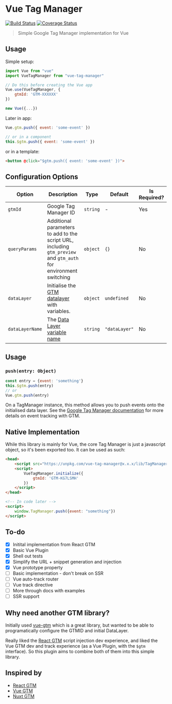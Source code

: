 # Vue Tag Manager
[![Build Status](https://travis-ci.org/cajames/vue-tag-manager.svg?branch=master)](https://travis-ci.org/cajames/vue-tag-manager) [![Coverage Status](https://coveralls.io/repos/github/cajames/vue-tag-manager/badge.svg?branch=master)](https://coveralls.io/github/cajames/vue-tag-manager?branch=master)

> Simple Google Tag Manager implementation for Vue


## Usage

Simple setup:

```js
import Vue from "vue"
import VueTagManager from "vue-tag-manager"

// Do this before creating the Vue app
Vue.use(VueTagManager, {
    gtmId: 'GTM-XXXXXX'
})

new Vue({...})

```

Later in app:
```js
Vue.gtm.push({ event: 'some-event' })

// or in a component
this.$gtm.push({ event: 'some-event' })
```

or in a template:
```html
<button @click="$gtm.push({ event: 'some-event' })">
```

## Configuration Options

| Option          | Description                                                                                                      | Type     | Default       | Is Required? |
| --------------- | ---------------------------------------------------------------------------------------------------------------- | -------- | ------------- | ------------ |
| `gtmId`         | Google Tag Manager ID                                                                                            | `string` | -             | Yes          |
| `queryParams`   | Additional parameters to add to the script URL, including `gtm_preview` and `gtm_auth` for environment switching | `object` | `{}`          | No           |
| `dataLayer`     | Initialise the [GTM datalayer](https://developers.google.com/tag-manager/devguide#datalayer) with variables.     | `object` | `undefined`   | No           |
| `dataLayerName` | The [Data Layer variable name](https://developers.google.com/tag-manager/devguide#renaming)                      | `string` | `"dataLayer"` | No           |

## Usage

### `push(entry: Object)`

```js
const entry = {event: 'something'}
this.$gtm.push(entry)
// or
Vue.gtm.push(entry)
```

On a TagManager instance, this method allows you to push events onto the initialised data layer. See the [Google Tag Manager documentation](https://developers.google.com/tag-manager/devguide#events) for more details on event tracking with GTM.

## Native Implementation

While this library is mainly for Vue, the core Tag Manager is just a javascript object, so it's been exported too. It can be used as such:

```html
<head>
    <script src="https://unpkg.com/vue-tag-manager@x.x.x/lib/TagManager.js"></script>
    <script>
        VueTagManager.initialize({
            gtmId: 'GTM-KG7LSMH'
        })
    </script>
</head>

<!-- In code later -->
<script>
    window.TagManager.push({event: "something"})
</script>
```

## To-do

- [x] Initital implementation from React GTM
- [x] Basic Vue Plugin
- [x] Shell out tests
- [x] Simplify the URL + snippet generation and injection
- [x] Vue prototype property
- [ ] Basic implementation - don't break on SSR
- [ ] Vue auto-track router
- [ ] Vue track directive
- [ ] More through docs with examples
- [ ] SSR support

## Why need another GTM library?

Initially used [vue-gtm](https://github.com/mib200/vue-gtm) which is a great library, but wanted to be able to programatically configure the GTMID and initial DataLayer.

Really liked the [React GTM](https://github.com/alinemorelli/react-gtm) script injection dev experience, and liked the Vue GTM dev and track experience (as a Vue Plugin, with the `$gtm` interface). So this plugin aims to combine both of them into this simple library.

## Inspired by

- [React GTM](https://github.com/alinemorelli/react-gtm)
- [Vue GTM](https://github.com/mib200/vue-gtm)
- [Nuxt GTM](https://github.com/nuxt-community/modules/tree/master/packages/google-tag-manager)